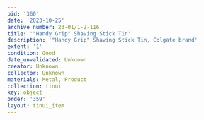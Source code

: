 ```yaml
---
pid: '360'
date: '2023-10-25'
archive_number: 23-01/1-2-116
title: '"Handy Grip" Shaving Stick Tin'
description: '"Handy Grip" Shaving Stick Tin, Colgate brand'
extent: '1'
condition: Good
date_unvalidated: Unknown
creator: Unknown
collector: Unknown
materials: Metal, Product
collection: tinui
key: object
order: '359'
layout: tinui_item
---
```

